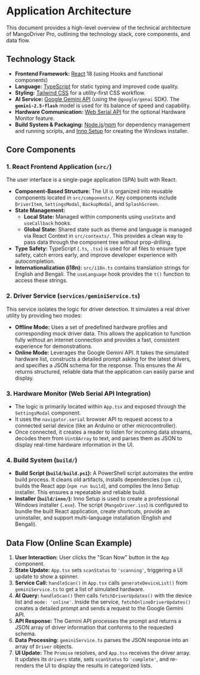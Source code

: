 
# Application Architecture

This document provides a high-level overview of the technical architecture of MangoDriver Pro, outlining the technology stack, core components, and data flow.

## Technology Stack

-   **Frontend Framework:** [React](https://reactjs.org/) 18 (using Hooks and functional components)
-   **Language:** [TypeScript](https://www.typescriptlang.org/) for static typing and improved code quality.
-   **Styling:** [Tailwind CSS](https://tailwindcss.com/) for a utility-first CSS workflow.
-   **AI Service:** [Google Gemini API](https://ai.google.dev/) (using the `@google/genai` SDK). The **`gemini-2.5-flash`** model is used for its balance of speed and capability.
-   **Hardware Communication:** [Web Serial API](https://developer.mozilla.org/en-US/docs/Web/API/Web_Serial_API) for the optional Hardware Monitor feature.
-   **Build System & Packaging:** [Node.js](https://nodejs.org/)/[npm](https://www.npmjs.com/) for dependency management and running scripts, and [Inno Setup](https://jrsoftware.org/isinfo.php) for creating the Windows installer.

## Core Components

### 1. React Frontend Application (`src/`)

The user interface is a single-page application (SPA) built with React.
-   **Component-Based Structure:** The UI is organized into reusable components located in `src/components/`. Key components include `DriverItem`, `SettingsModal`, `BackupModal`, and `SplashScreen`.
-   **State Management:**
    -   **Local State:** Managed within components using `useState` and `useCallback` hooks.
    -   **Global State:** Shared state such as theme and language is managed via React Context in `src/contexts/`. This provides a clean way to pass data through the component tree without prop-drilling.
-   **Type Safety:** TypeScript (`.ts`, `.tsx`) is used for all files to ensure type safety, catch errors early, and improve developer experience with autocompletion.
-   **Internationalization (i18n):** `src/i18n.ts` contains translation strings for English and Bengali. The `useLanguage` hook provides the `t()` function to access these strings.

### 2. Driver Service (`services/geminiService.ts`)

This service isolates the logic for driver detection. It simulates a real driver utility by providing two modes:

-   **Offline Mode:** Uses a set of predefined hardware profiles and corresponding mock driver data. This allows the application to function fully without an internet connection and provides a fast, consistent experience for demonstrations.
-   **Online Mode:** Leverages the Google Gemini API. It takes the simulated hardware list, constructs a detailed prompt asking for the latest drivers, and specifies a JSON schema for the response. This ensures the AI returns structured, reliable data that the application can easily parse and display.

### 3. Hardware Monitor (Web Serial API Integration)

-   The logic is primarily located within `App.tsx` and exposed through the `SettingsModal` component.
-   It uses the `navigator.serial` browser API to request access to a connected serial device (like an Arduino or other microcontroller).
-   Once connected, it creates a reader to listen for incoming data streams, decodes them from `Uint8Array` to text, and parses them as JSON to display real-time hardware information in the UI.

### 4. Build System (`build/`)

-   **Build Script (`build/build.ps1`):** A PowerShell script automates the entire build process. It cleans old artifacts, installs dependencies (`npm ci`), builds the React app (`npm run build`), and compiles the Inno Setup installer. This ensures a repeatable and reliable build.
-   **Installer (`build/inno/`):** Inno Setup is used to create a professional Windows installer (`.exe`). The script (`MangoDriver.iss`) is configured to bundle the built React application, create shortcuts, provide an uninstaller, and support multi-language installation (English and Bengali).

## Data Flow (Online Scan Example)

1.  **User Interaction:** User clicks the "Scan Now" button in the `App` component.
2.  **State Update:** `App.tsx` sets `scanStatus` to `'scanning'`, triggering a UI update to show a spinner.
3.  **Service Call:** `handleScan()` in `App.tsx` calls `generateDeviceList()` from `geminiService.ts` to get a list of simulated hardware.
4.  **AI Query:** `handleScan()` then calls `fetchDriverUpdates()` with the device list and `mode: 'online'`. Inside the service, `fetchOnlineDriverUpdates()` creates a detailed prompt and sends a request to the Google Gemini API.
5.  **API Response:** The Gemini API processes the prompt and returns a JSON array of driver information that conforms to the requested schema.
6.  **Data Processing:** `geminiService.ts` parses the JSON response into an array of `Driver` objects.
7.  **UI Update:** The `Promise` resolves, and `App.tsx` receives the driver array. It updates its `drivers` state, sets `scanStatus` to `'complete'`, and re-renders the UI to display the results in categorized lists.
